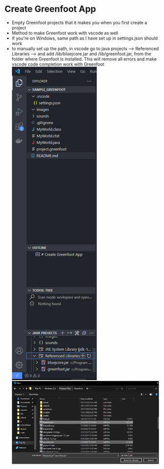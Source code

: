 # Create Greenfoot App
*   Empty Greenfoot projects that it makes you when you first create a project
*   Method to make Greenfoot work with vscode as well
*   If you're on Windows, same path as I have set up in settings.json should work
*   to manually set up the path, in vscode go to java projects --> Referenced Libraries --> and add /lib/bluejcore.jar and /lib/greenfoot.jar, from the folder where Greenfoot is installed. This will remove all errors and make vscode code completion work with Greenfoot
    ![](./a.png)
    ![](./b.png)
